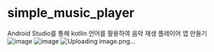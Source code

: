 # simple_music_player
Android Studio를 통해 kotlin 언어를 활용하여 음악 재생 플레이어 앱 만들기
![image](https://github.com/user-attachments/assets/c4a771c9-ec2a-4a67-9d79-d9407cb9afb3)
![image](https://github.com/user-attachments/assets/0842fc20-dcb4-4733-b7b4-573e7331db90)
![Uploading image.png…]()

